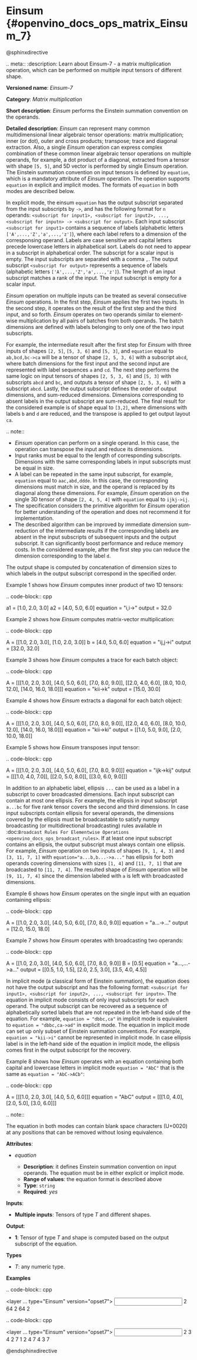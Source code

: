 # Einsum {#openvino_docs_ops_matrix_Einsum_7}

@sphinxdirective

.. meta::
  :description: Learn about Einsum-7 - a matrix multiplication operation, 
                which can be performed on multiple input tensors of different shape.

**Versioned name**: *Einsum-7*

**Category**: *Matrix multiplication*

**Short description**: *Einsum* performs the Einstein summation convention on the operands.

**Detailed description**: *Einsum* can represent many common multidimensional linear algebraic tensor operations: matrix multiplication;
inner (or dot), outer and cross products; transpose; trace and diagonal extraction.
Also, a single *Einsum* operation can express complex combination of these common linear algebraic tensor operations on multiple operands,
for example, a dot product of a diagonal, extracted from a tensor with shape ``[5, 5]``, and 5D vector is performed by single Einsum operation.
The Einstein summation convention on input tensors is defined by ``equation``, which is a mandatory attribute of *Einsum* operation.
The operation supports ``equation`` in explicit and implicit modes. The formats of ``equation`` in both modes are described below.

In explicit mode, the einsum ``equation`` has the output subscript separated from the input subscripts by ``->``, and has the following format for ``n`` operands: 
``<subscript for input1>, <subscript for input2>, ..., <subscript for inputn> -> <subscript for output>``.
Each input subscript ``<subscript for input1>`` contains a sequence of labels (alphabetic letters ``['A',...,'Z','a',...,'z']``), 
where each label refers to a dimension of the corresponsing operand. Labels are case sensitive and capital letters precede lowercase letters in alphabetical sort.
Labels do not need to appear in a subscript in alphabetical order. 
The subscript for a scalar input is empty. The input subscripts are separated with a comma ``,``.
The output subscript ``<subscript for output>`` represents a sequence of labels (alphabetic letters ``['A',...,'Z','a',...,'z']``).
The length of an input subscript matches a rank of the input. The input subscript is empty for a scalar input.

*Einsum* operation on multiple inputs can be treated as several consecutive *Einsum* operations. In the first step, *Einsum* applies the first two inputs. 
In the second step, it operates on the result of the first step and the third input, and so forth.
*Einsum* operates on two operands similar to element-wise multiplication by all pairs of batches from both operands.
The batch dimensions are defined with labels belonging to only one of the two input subscripts.

For example, the intermediate result after the first step for *Einsum* with three inputs of shapes ``[2, 5]``, ``[5, 3, 6]`` and ``[5, 3]``,
and ``equation`` equal to ``ab,bcd,bc->ca`` will be a tensor of shape ``[2, 5, 3, 6]`` with a subscript ``abcd``,
where batch dimensions for the first input and the second input are represented with label sequences ``a`` and ``cd``.
The next step performs the same logic on input tensors of shapes ``[2, 5, 3, 6]`` and ``[5, 3]`` with subscripts ``abcd`` and ``bc``, and
outputs a tensor of shape ``[2, 5, 3, 6]`` with a subscript ``abcd``.
Lastly, the output subscript defines the order of output dimensions, and sum-reduced dimensions.
Dimensions corresponding to absent labels in the output subscript are sum-reduced. The final result for the considered example is of shape equal to ``[3,2]``,
where dimensions with labels ``b`` and ``d`` are reduced, and the transpose is applied to get output layout ``ca``.

.. note:: 
   
   * *Einsum* operation can perform on a single operand. In this case, the operation can transpose the input and reduce its dimensions.
   * Input ranks must be equal to the length of corresponding subscripts. Dimensions with the same corresponding labels in input subscripts must be equal in size.
   * A label can be repeated in the same input subscript, for example, ``equation`` equal to ``aac,abd,ddde``. In this case, the corresponding dimensions must match in size, and the operand is replaced by its diagonal along these dimensions. For example, *Einsum* operation on the single 3D tensor of shape ``[2, 4, 5, 4]`` with ``equation`` equal to ``ijkj->ij``.
   * The specification considers the primitive algorithm for *Einsum* operation for better understanding of the operation and does not recommend it for implementation.
   * The described algorithm can be improved by immediate dimension sum-reduction of the intermediate results if the corresponding labels are absent  in the input subscripts of subsequent inputs and the output subscript. It can significantly boost performance and reduce memory costs. In the considered example, after the first step you can reduce the dimension corresponding to the label ``d``.

The output shape is computed by concatenation of dimension sizes to which labels in the output subscript correspond in the specified order.

Example 1 shows how *Einsum* computes inner product of two 1D tensors:

.. code-block:: cpp
   
   a1 = [1.0, 2.0, 3.0]
   a2 = [4.0, 5.0, 6.0]
   equation = "i,i->"
   output = 32.0

Example 2 shows how *Einsum* computes matrix-vector multiplication:

.. code-block:: cpp
   
   A = [[1.0, 2.0, 3.0],
        [1.0, 2.0, 3.0]]
   b = [4.0, 5.0, 6.0]
   equation = "ij,j->i"
   output = [32.0, 32.0]

Example 3 shows how *Einsum* computes a trace for each batch object:

.. code-block:: cpp
   
   A = [[[1.0, 2.0, 3.0],
         [4.0, 5.0, 6.0],
         [7.0, 8.0, 9.0]],
        [[2.0, 4.0, 6.0],
         [8.0, 10.0, 12.0],
         [14.0, 16.0, 18.0]]]
   equation = "kii->k"
   output = [15.0, 30.0]

Example 4 shows how *Einsum* extracts a diagonal for each batch object:

.. code-block:: cpp
   
   A = [[[1.0, 2.0, 3.0],
         [4.0, 5.0, 6.0],
         [7.0, 8.0, 9.0]],
        [[2.0, 4.0, 6.0],
         [8.0, 10.0, 12.0],
         [14.0, 16.0, 18.0]]]
   equation = "kii->ki"
   output = [[1.0, 5.0, 9.0],
             [2.0, 10.0, 18.0]]

Example 5 shows how *Einsum* transposes input tensor:

.. code-block:: cpp
   
   A = [[[1.0, 2.0, 3.0],
         [4.0, 5.0, 6.0],
         [7.0, 8.0, 9.0]]]
   equation = "ijk->kij"
   output = [[[1.0, 4.0, 7.0]],
             [[2.0, 5.0, 8.0]],
             [[3.0, 6.0, 9.0]]]


In addition to an alphabetic label, ellipsis ``...`` can be used as a label in a subscript to cover broadcasted dimensions. Each input subscript can contain at most one ellipsis. For example, the ellipsis in input subscript ``a...bc`` for five rank tensor covers the second and third dimensions. In case input subscripts contain ellipsis for several operands, the dimensions covered by the ellipsis must be broadcastable to satisfy numpy broadcasting (or multidirectional broadcasting) rules available in :doc:`Broadcast Rules For Elementwise Operations <openvino_docs_ops_broadcast_rules>`. If at least one input subscript contains an ellipsis, the output subscript must always contain one ellipsis. For example, *Einsum* operation on two inputs of shapes ``[9, 1, 4, 3]`` and ``[3, 11, 7, 1]`` with ``equation="a...b,b...->a..."`` has ellipsis for both operands covering dimensions with sizes ``[1, 4]`` and ``[11, 7, 1]`` that are broadcasted to ``[11, 7, 4]``. The resulted shape of *Einsum* operation will be ``[9, 11, 7, 4]`` since the dimension labeled with ``a`` is left with broadcasted dimensions.

Example 6 shows how *Einsum* operates on the single input with an equation containing ellipsis:

.. code-block:: cpp
   
   A = [[1.0, 2.0, 3.0],
        [4.0, 5.0, 6.0],
        [7.0, 8.0, 9.0]]
   equation = "a...->..."
   output = [12.0, 15.0, 18.0]

Example 7 shows how *Einsum* operates with broadcasting two operands:

.. code-block:: cpp
   
   A = [[1.0, 2.0, 3.0],
        [4.0, 5.0, 6.0],
        [7.0, 8.0, 9.0]]
   B = [0.5]
   equation = "a...,...->a..."
   output = [[0.5, 1.0, 1.5],
             [2.0, 2.5, 3.0],
             [3.5, 4.0, 4.5]]

In implicit mode (a classical form of Einstein summation), the equation does not have the output subscript and has the following format: 
``<subscript for input1>, <subscript for input2>, ..., <subscript for inputn>``.
The equation in implicit mode consists of only input subscripts for each operand.
The output subscript can be recovered as a sequence of alphabetically sorted labels that are not repeated in the left-hand side of the equation.
For example, ``equation = "dbbc,ca"`` in implicit mode is equivalent to ``equation = "dbbc,ca->ad"`` in explicit mode.
The equation in implicit mode can set up only subset of Einstein summation conventions. For example, ``equation = "kii->i"`` cannot be represented in implicit mode.
In case ellipsis label is in the left-hand side of the equation in implicit mode, the ellipsis comes first in the output subscript for the recovery.

Example 8 shows how *Einsum* operates with an equation containing both capital and lowercase letters in implicit mode
``equation = "AbC"`` that is the same as ``equation = "AbC->ACb"``:

.. code-block:: cpp
   
   A = [[[1.0, 2.0, 3.0],
         [4.0, 5.0, 6.0]]]
   equation = "AbC"
   output = [[[1.0, 4.0],
              [2.0, 5.0],
              [3.0, 6.0]]]

.. note:: 
   
   The equation in both modes can contain blank space characters (U+0020) at any positions that can be removed without losing equivalence.

**Attributes**:

* *equation*

  * **Description**: it defines Einstein summation convention on input operands. The equation must be in either explicit or implicit mode.
  * **Range of values**: the equation format is described above
  * **Type**: ``string``
  * **Required**: *yes*

**Inputs**:

* **Multiple inputs**: Tensors of type *T* and different shapes.

**Output**:

* **1**: Tensor of type *T* and shape is computed based on the output subscript of the equation.

**Types**

* *T*: any numeric type.

**Examples**

.. code-block:: cpp
   
   <layer ... type="Einsum" version="opset7">
       <data equation="ij,ij->i"/>
       <input>
           <port id="0">
               <dim>2</dim>
               <dim>64</dim>
           </port>
           <port id="0">
               <dim>2</dim>
               <dim>64</dim>
           </port>
       </input>
       <output>
           <port id="2">
               <dim>2</dim>
           </port>
       </output>
   </layer>

.. code-block:: cpp
   
   <layer ... type="Einsum" version="opset7">
       <data equation="ab...,ac...,ade->...bc"/>
       <input>
           <port id="0">
               <dim>2</dim>
               <dim>3</dim>
               <dim>4</dim>
           </port>
           <port id="1">
               <dim>2</dim>
               <dim>7</dim>
               <dim>1</dim>
           </port>
           <port id="3">
               <dim>2</dim>
               <dim>4</dim>
               <dim>7</dim>
           </port>
       </input>
       <output>
           <port id="4">
               <dim>4</dim>
               <dim>3</dim>
               <dim>7</dim>
           </port>
       </output>
   </layer>

@endsphinxdirective

